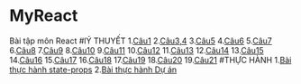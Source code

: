   # MyReact     
 Bài tập môn React
  #lÝ THUYẾT
 1.[Câu1](https://codepen.io/Tung12012003/pen/XWYPMLV)
 2.[Câu3,4](https://codepen.io/Tung12012003/pen/qBKMmqL)
 3.[Câu5](https://codepen.io/Tung12012003/details/RwJexxJ)
 4.[Câu6](https://codepen.io/Tung12012003/pen/KKeGZrp)
 5.[Câu7](https://codepen.io/Tung12012003/pen/wvXYpOL)
 6.[Câu8](https://codepen.io/Tung12012003/pen/BaVOWba)
 7.[Câu9](https://codepen.io/Tung12012003/pen/vYrggQw)
 8.[Câu10](https://codepen.io/Tung12012003/pen/XWYMJvQ)
 9.[Câu11](https://codepen.io/Tung12012003/details/yLEMNRm)
 10.[Câu12](https://codepen.io/Tung12012003/pen/MWXpqQQ)
 11.[Câu13](https://codepen.io/Tung12012003/pen/NWzpLvb)
 12.[Câu14](https://codepen.io/Tung12012003/pen/LYrjMJd)
 13.[Câu15](https://codepen.io/Tung12012003/pen/PoaKXyg)
 14.[Câu16](https://codepen.io/Tung12012003/pen/ZERXxBq)
 15.[Câu17](https://codepen.io/Tung12012003/pen/MWXEXVv)
 16.[Câu18](https://codepen.io/Tung12012003/pen/xxzyYpa)
 17.[Câu19](https://codepen.io/Tung12012003/details/oNyaEVR)
 18.[Câu20](https://codepen.io/Tung12012003/pen/eYKPMmL)
 19.[Câu21](https://codepen.io/Tung12012003/pen/ZERqxYj)
 #THỰC HÀNH
 1.[Bài thực hành state-props](https://codesandbox.io/s/bai-tap-state-props-jbru4z)
 2.[Bài thực hành Dự án]()
